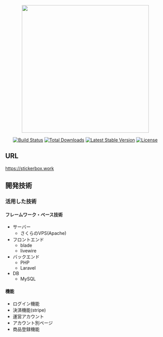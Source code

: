 <p align="center"><a href="https://laravel.com" target="_blank"><img src="https://raw.githubusercontent.com/laravel/art/master/logo-lockup/5%20SVG/2%20CMYK/1%20Full%20Color/laravel-logolockup-cmyk-red.svg" width="400"></a></p>

<p align="center">
<a href="https://travis-ci.org/laravel/framework"><img src="https://travis-ci.org/laravel/framework.svg" alt="Build Status"></a>
<a href="https://packagist.org/packages/laravel/framework"><img src="https://img.shields.io/packagist/dt/laravel/framework" alt="Total Downloads"></a>
<a href="https://packagist.org/packages/laravel/framework"><img src="https://img.shields.io/packagist/v/laravel/framework" alt="Latest Stable Version"></a>
<a href="https://packagist.org/packages/laravel/framework"><img src="https://img.shields.io/packagist/l/laravel/framework" alt="License"></a>
</p>

## URL
https://stickerbox.work

## 開発技術
### 活用した技術
#### フレームワーク・ベース技術 
* サーバー
  * さくらのVPS(Apache)
* フロントエンド
  * blade
  * livewire
* バックエンド
  * PHP
  * Laravel
* DB
  * MySQL


#### 機能
* ログイン機能
* 決済機能(stripe)
* 運営アカウント
* アカウント別ページ
* 商品登録機能

